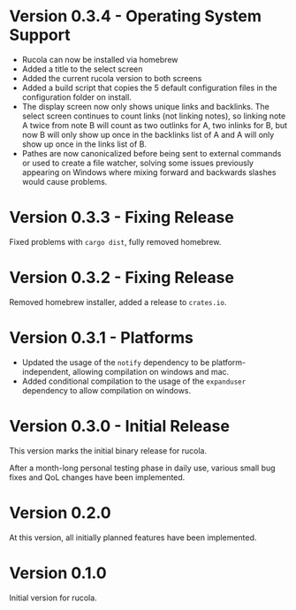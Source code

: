 # Version 0.3.4 - Operating System Support
 - Rucola can now be installed via homebrew
 - Added a title to the select screen
 - Added the current rucola version to both screens
 - Added a build script that copies the 5 default configuration files in the configuration folder on install.
 - The display screen now only shows unique links and backlinks. The select screen continues to count links (not linking notes), so linking note A twice from note B will count as two outlinks for A, two inlinks for B, but now B will only show up once in the backlinks list of A and A will only show up once in the links list of B.
 - Pathes are now canonicalized before being sent to external commands or used to create a file watcher, solving some issues previously appearing on Windows where mixing forward and backwards slashes would cause problems.

# Version 0.3.3 - Fixing Release
Fixed problems with `cargo dist`, fully removed homebrew.

# Version 0.3.2 - Fixing Release
Removed homebrew installer, added a release to `crates.io`.

# Version 0.3.1 - Platforms
 - Updated the usage of the `notify` dependency to be platform-independent, allowing compilation on windows and mac.
 - Added conditional compilation to the usage of the `expanduser` dependency to allow compilation on windows.

# Version 0.3.0 - Initial Release
This version marks the initial binary release for rucola.

After a month-long personal testing phase in daily use, various small bug fixes and QoL changes have been implemented.

# Version 0.2.0
At this version, all initially planned features have been implemented.

# Version 0.1.0
Initial version for rucola.
